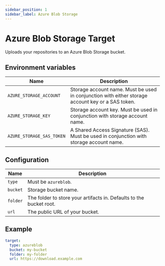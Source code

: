 ```yaml
---
sidebar_position: 1
sidebar_label: Azure Blob Storage
---
```


# Azure Blob Storage Target

Uploads your repositories to an Azure Blob Storage bucket.

## Environment variables

| Name                      | Description                                                                                       |
| ------------------------- | ------------------------------------------------------------------------------------------------- |
| `AZURE_STORAGE_ACCOUNT`   | Storage account name. Must be used in conjunction with either storage account key or a SAS token. |
| `AZURE_STORAGE_KEY`       | Storage account key. Must be used in conjunction with storage account name.                       |
| `AZURE_STORAGE_SAS_TOKEN` | A Shared Access Signature (SAS). Must be used in conjunction with storage account name.           |

## Configuration

| Name     | Description                                                         |
| -------- | ------------------------------------------------------------------- |
| `type`   | Must be `azureblob`.                                                |
| `bucket` | Storage bucket name.                                                |
| `folder` | The folder to store your artifacts in. Defaults to the bucket root. |
| `url`    | The public URL of your bucket.                                      |

## Example

```yaml
target:
  type: azureblob
  bucket: my-bucket
  folder: my-folder
  url: https://download.example.com
```
